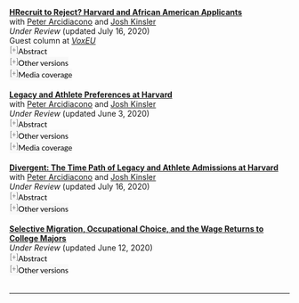    <style>
      button.accordion {
      font:14px/1.5 Lato, "Helvetica Neue", Helvetica, Arial, sans-serif;
      cursor: pointer;
      padding: 0px;
      border: none;
      text-align: left;
      outline: none;
      font-size: 100%;
      transition: 0.3s;
      background-color: #f8f8f8;
      }
      button.accordion.active, button.accordion:hover {
      background-color: #f8f8f8;
      }
      button.accordion:after {
      content: " [+] ";
      font-size: 90%;
      color:#777;
      float: left;
      margin-left: 1px;
      }

   button.accordion.active:after {
      content: " [\2212] ";
      }
      div.panel {
      padding: 0 20px;
      margin-top: 5px;
      display: none;
      background-color: white;
      font-size: 100%;
      }
      div.panel.show {
      display: block !important;
      }
    </style>
 <section>      
 
   <p style="margin:0"> <a style="margin:0; font-size:100%; font-weight:bold" href="https://tyleransom.github.io/research/recruit_reject.pdf">HRecruit to Reject? Harvard and African American Applicants</a> <br> with <a href="http://public.econ.duke.edu/~psarcidi/">Peter Arcidiacono</a> and <a href="http://www.terry.uga.edu/directory/economics/josh-kinsler">Josh Kinsler</a> <br> <i>Under Review</i> (updated July 16, 2020) <br> Guest column at <a href="https://voxeu.org/article/recruiting-practices-elite-universities-case-harvard"><i>VoxEU</i></a> <br><button class="accordion"> 
    Abstract   
    </button>   
    <div class="panel" style="background-color: #F1F1F1; color: #666; padding: 10px;"><p> Over the past 20 years, elite colleges in the US have seen dramatic increases in applications. We provide context for part of this trend using detailed data on Harvard University that was unsealed as part of the <i>SFFA v. Harvard</i> lawsuit. We show that Harvard encourages applications from many students who effectively have no chance of being admitted, and that this is particularly true for African Americans. African American applications soared beginning with the Class of 2009, with the increase driven by those with lower SAT scores. Yet there was little change in the share of admits who were African American. We show that this change in applicant behavior resulted in substantial convergence in the overall admissions rates across races yet no change in the large cross-race differences in admissions rates for high-SAT applicants. </p></div>
    <p style="margin:0"><button class="accordion">
      Other versions
    </button>
    <div class="panel" style="background-color: #F1F1F1; color: #666; padding: 10px;"><p> <br> <a href="http://www.nber.org/papers/w26456">NBER Working Paper No. 26456</a> (November 2019) <br> <a href="https://www.iza.org/publications/dp/12750/recruit-to-reject-harvard-and-african-american-applicants">IZA Discussion Paper No. 12750</a> (November 2019) <br> <a href="https://hceconomics.uchicago.edu/research/working-paper/recruit-reject-harvard-and-african-american-applicants">HCEO Working Paper No. 2019-074</a> (December 2019) </p></div>
    <p style="margin:0"><button class="accordion">
      Media coverage
    </button>
    <div class="panel" style="background-color: #F1F1F1; color: #666; padding: 10px;"><p> <a href="https://www.nytimes.com/2019/11/29/us/harvard-admissions-recruit-letter.html"><i>New York Times</i></a> <br> <a href="https://marginalrevolution.com/marginalrevolution/2019/11/harvard-sentences-to-ponder.html"><i>Marginal Revolution</i></a> <br> <a href="https://www.insidehighered.com/admissions/article/2019/11/25/harvard-faces-scrutiny-black-applicants-it-rejects"><i>Inside Higher Ed</i></a> <br> <a href="https://www.thecrimson.com/article/2019/11/20/Arcidiacono-working-paper/"><i>Harvard Crimson</i></a> <br> <a href="https://www.nationalreview.com/corner/is-harvard-leading-on-black-applicants/"><i>National Review</i></a> <br> <a href="https://freebeacon.com/issues/harvard-recruited-to-reject-thousands-of-black-kids-study-shows/"><i>Washington Free Beacon</i></a> <br> <a href="https://www.jbhe.com/2019/11/study-charges-harvard-with-recruiting-black-applicants-who-have-no-chance-of-admission">The <i>Journal of Blacks in Higher Education</i></a> </p></div><br>

   <p style="margin:0"> <a style="margin:0; font-size:100%; font-weight:bold" href="https://tyleransom.github.io/research/legacyathlete.pdf">Legacy and Athlete Preferences at Harvard</a> <br> with <a href="http://public.econ.duke.edu/~psarcidi/">Peter Arcidiacono</a> and <a href="http://www.terry.uga.edu/directory/economics/josh-kinsler">Josh Kinsler</a> <br> <i>Under Review</i> (updated June 3, 2020) <br><button class="accordion"> 
    Abstract   
    </button>   
    <div class="panel" style="background-color: #F1F1F1; color: #666; padding: 10px;"><p> The lawsuit Students For Fair Admissions v. Harvard University provided an unprecedented look at how an elite school makes admissions decisions. Using publicly released reports, we examine the preferences Harvard gives for recruited athletes, legacies, those on the dean's interest list, and children of faculty and staff (ALDCs). Among white admits, over 43% are ALDC. Among admits who are African American, Asian American, and Hispanic, the share is less than 16% each. Our model of admissions shows that roughly three quarters of white ALDC admits would have been rejected if they had been treated as white non-ALDCs. Removing preferences for athletes and legacies would significantly alter the racial distribution of admitted students, with the share of white admits falling and all other groups rising or remaining unchanged. </p></div>
    <p style="margin:0"><button class="accordion">
      Other versions
    </button>
    <div class="panel" style="background-color: #F1F1F1; color: #666; padding: 10px;"><p> <a href="http://www.nber.org/papers/w26316">NBER Working Paper No. 26316</a> (September 2019) <br> <a href="https://www.iza.org/publications/dp/12633/legacy-and-athlete-preferences-at-harvard">IZA Discussion Paper No. 12633</a> (September 2019) <br> <a href="https://hceconomics.uchicago.edu/research/working-paper/legacy-and-athlete-preferences-harvard">HCEO Working Paper No. 2019-080</a> (December 2019) </p></div>
    <p style="margin:0"><button class="accordion">
      Media coverage
    </button>
    <div class="panel" style="background-color: #F1F1F1; color: #666; padding: 10px;"><p> <a href="https://www.nbcnews.com/news/us-news/study-harvard-finds-43-percent-white-students-are-legacy-athletes-n1060361">NBC News</a> <br> <a href="https://www.nytimes.com/2019/09/21/opinion/sunday/college-admissions-diversity.html"><i>New York Times</i></a> <br> <a href="https://www.theguardian.com/education/2019/oct/01/harvard-admissions-process-white-privilege"><i>The Guardian</i></a> <br> <a href="https://www.economist.com/graphic-detail/2019/10/04/does-harvard-accept-its-cleverest-applicants"><i>The Economist</i></a> <br> <a href="https://www.theatlantic.com/ideas/archive/2019/10/harvard-university-and-scandal-sports-recruitment/599248/"><i>The Atlantic</i></a> <br> <a href="https://www.bloomberg.com/opinion/articles/2019-09-23/harvard-s-legacies-are-nothing-to-be-proud-of"><i>Bloomberg</i></a> <br> <a href="https://slate.com/business/2019/09/harvard-admissions-affirmative-action-white-students-legacy-athletes-donors.html"><i>Slate</i></a> <br> <a href="https://qz.com/1713033/at-harvard-43-percent-of-white-students-are-legacies-or-athletes/"><i>Quartz</i></a> <br> <a href="https://www.insidehighered.com/admissions/views/2020/01/27/paper-reveals-advantages-harvard-gives-some-groups-admissions-opinion"><i>Inside Higher Ed</i></a> <br> <a href="https://www.nationalreview.com/2019/09/harvard-legacy-preferences-national-disgrace/"><i>National Review</i></a> <br> <a href="https://www.washingtonexaminer.com/opinion/harvards-legacy-college-admissions-are-affirmative-action-for-rich-white-people"><i>Washington Examiner</i></a> <br> <a href="https://www.motherjones.com/kevin-drum/2019/09/a-raw-look-at-harvards-affirmative-action-for-white-kids/"><i>Mother Jones</i></a> <br> <a href="https://marginalrevolution.com/marginalrevolution/2019/09/how-harvard-makes-admissions-decisions.html"><i>Marginal Revolution</i></a> <br> <a href="https://equitablegrowth.org/higher-education-is-not-the-u-s-mobility-engine-it-could-be-because-admissions-practices-are-rigging-the-system/"><i>Washington Center for Equitable Growth</i></a> <br> <a href="https://www.thecut.com/2019/09/harvard-college-admissions-scam.html"><i>The Cut</i></a> <br> <a href="https://moguldom.com/228145/43-percent-of-white-harvard-admissions-are-athletes-legacies-deans-list-and-kids-of-staff-vs-16-percent-of-black-admits/"><i>Moguldom</i></a> <br> <a href="https://www.thecollegefix.com/bulletin-board/harvard-would-admit-50-percent-more-asian-americans-without-legacy-athlete-and-racial-preferences/"><i>The College Fix</i></a> <br> <a href="https://fivethirtyeight.com/features/significant-digits-for-wednesday-sept-25-2019/">538's <i>Significant Digits</i></a> <br> <a href="https://www.thedp.com/article/2019/09/penn-upenn-philadelphia-harvard-admissions-legacy-athletes"><i>The Daily Pennsylvanian</i></a> <br> <a href="https://atlantablackstar.com/2019/09/27/the-real-affirmative-action-research-on-harvard-admissions-process-exposes-benefits-reaped-by-43-of-white-admitted-students/"><i>Atlanta Black Star</i></a> <br> <a href="https://www.cavalierdaily.com/article/2019/09/asch-there-is-plenty-of-affirmative-action-for-rich-people"><i>The Cavalier Daily</i></a> <br> <a href="http://nymag.com/intelligencer/2019/09/harvard-affirmative-action-white-people-meritocracy.html"><i>New York Magazine</i></a> <br> <a href="https://jezebel.com/all-the-white-sons-go-to-harvard-1838638203"><i>Jezebel</i></a> <br> <a href="https://www.thecrimson.com/article/2019/10/1/editorial-admissions-equitable/"><i>The Harvard Crimson</i></a> (<a href="https://www.thecrimson.com/article/2019/10/23/nber-admissions-data/">x2</a>) <br> <a href="http://www.dailyprincetonian.com/article/2019/10/geography-is-destiny-at-princeton"><i>The Daily Princetonian</i></a> <br> <a href="http://www.browndailyherald.com/2019/10/18/aman-20-end-athletic-recruitment-legacy-admission/"><i>The Brown Daily Herald</i></a> <br> <a href="https://www.theroot.com/report-two-out-of-every-5-white-harvard-students-got-i-1838678438"><i>The Root</i></a> <br> <a href="https://www.salon.com/2019/10/06/harvards-systemic-nepotism-revealed-43-percent-of-admitted-white-students-were-legacies/"><i>Salon</i></a> <br> <a href="https://www.lemonde.fr/economie/article/2019/10/09/paul-seabright-a-harvard-mieux-etre-riche-blanc-et-sportif_6014754_3234.html"><i>Le Monde</i></a> <br> <a href="https://hechingerreport.org/harvard-critic-finds-white-jocks-and-rich-kids-get-preferential-treatment-in-admissions/"><i>The Hechinger Report</i></a> <br> <a href="https://nextshark.com/white-harvard-students-privileged-loopholes-study/"><i>NextShark</i></a> <br> <a href="https://thelogicalindian.com/awareness/harvard-students-legacies/"><i>The Logical Indian</i></a> </p></div><br>

   <p style="margin:0"> <a style="margin:0; font-size:100%; font-weight:bold" href="https://tyleransom.github.io/research/divergent.pdf">Divergent: The Time Path of Legacy and Athlete Admissions at Harvard</a> <br> with <a href="http://public.econ.duke.edu/~psarcidi/">Peter Arcidiacono</a> and <a href="http://www.terry.uga.edu/directory/economics/josh-kinsler">Josh Kinsler</a> <br> <i>Under Review</i> (updated July 16, 2020) <br><button class="accordion"> 
    Abstract   
    </button>   
    <div class="panel" style="background-color: #F1F1F1; color: #666; padding: 10px;"><p> Applications to elite US colleges have soared over the past 20 years, with little change in available seats. We examine how this increased competition affected the admissions advantage that legacies and athletes (LA) receive. Using 18 years of Harvard admissions data, we show that non-legacy, non-athlete (NLNA) applications expanded while LA applications remained flat. Yet, the share of LA admits remained stable, implying substantial increases in LA admissions advantages. Viewed through the lens of an admissions model, stability in the share of LA admits implies a strong degree of complementarity in the number of LA admits and overall admit quality. </p></div>
    <p style="margin:0"><button class="accordion">
      Other versions
    </button>
    <div class="panel" style="background-color: #F1F1F1; color: #666; padding: 10px;"><p> <a href="http://www.nber.org/papers/w26315">NBER Working Paper No. 26315</a> (September 2019) <br> <a href="https://www.iza.org/publications/dp/12634/divergent-the-time-path-of-legacy-and-athlete-admissions-at-harvard">IZA Discussion Paper No. 12634</a> <br> <a href="https://hceconomics.uchicago.edu/research/working-paper/divergent-time-path-legacy-and-athlete-admissions-harvard">HCEO Working Paper No. 2019-081</a> (December 2019) </p></div><br>

   <p style="margin:0"> <a style="margin:0; font-size:100%; font-weight:bold" href="https://tyleransom.github.io/research/roymajors.pdf">Selective Migration, Occupational Choice, and the Wage Returns to College Majors</a> <br> <i>Under Review</i> (updated June 12, 2020) <br><button class="accordion">
      Abstract
    </button>
    <div class="panel" style="background-color: #F1F1F1; color: #666; padding: 10px;"><p> I examine the extent to which the returns to college majors are influenced by selective migration and occupational choice across locations in the US. To quantify the role of selection, I develop and estimate an extended Roy model of migration, occupational choice, and earnings where, upon completing their education, individuals choose a location in which to live and an occupation in which to work. In order to estimate this high-dimensional choice model, I make use of machine learning methods that allow for model selection and estimation simultaneously in a non-parametric setting. I find that OLS estimates of the returns to business and STEM majors relative to education majors are biased upward by 15% on average. Using estimates of the model, I characterize the migration behavior of different college majors and find that migration flows are twice as sensitive to occupational concentration as they are to wage returns.</p></div>
    <p style="margin:0"><button class="accordion">
      Other versions
    </button>
    <div class="panel" style="background-color: #F1F1F1; color: #666; padding: 10px;"><p> <a href="https://www.iza.org/publications/dp/13370/selective-migration-occupational-choice-and-the-wage-returns-to-college-majors">IZA Discussion Paper No. 13370</a> (June 2020) </p></div><br>

   <hr>
 </section>
